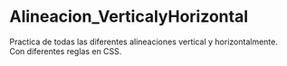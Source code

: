 # Alineacion_VerticalyHorizontal
Practica de todas las diferentes alineaciones vertical y horizontalmente. Con diferentes reglas en CSS. 
